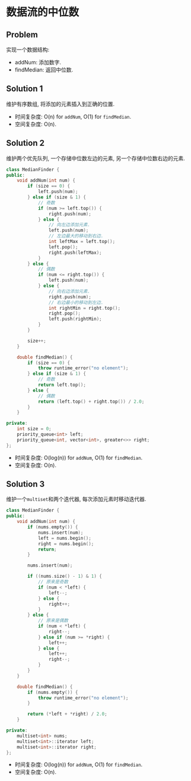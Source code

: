 # 数据流的中位数

## Problem

实现一个数据结构:

* addNum: 添加数字.
* findMedian: 返回中位数.

## Solution 1

维护有序数组, 将添加的元素插入到正确的位置.

* 时间复杂度: O(n) for `addNum`, O(1) for `findMedian`.
* 空间复杂度: O(n).

## Solution 2

维护两个优先队列, 一个存储中位数左边的元素, 另一个存储中位数右边的元素.

```cpp
class MedianFinder {
public:
    void addNum(int num) {
        if (size == 0) {
            left.push(num);
        } else if (size & 1) {
            // 奇数
            if (num >= left.top()) {
                right.push(num);
            } else {
                // 向左边添加元素.
                left.push(num);
                // 左边最大的移动到右边.
                int leftMax = left.top();
                left.pop();
                right.push(leftMax);
            }
        } else {
            // 偶数
            if (num <= right.top()) {
                left.push(num);
            } else {
                // 向右边添加元素.
                right.push(num);
                // 右边最小的移动到左边.
                int rightMin = right.top();
                right.pop();
                left.push(rightMin);
            }
        }

        size++;
    }

    double findMedian() {
        if (size == 0) {
            throw runtime_error("no element");
        } else if (size & 1) {
            // 奇数
            return left.top();
        } else {
            // 偶数
            return (left.top() + right.top()) / 2.0;
        }
    }

private:
    int size = 0;
    priority_queue<int> left;
    priority_queue<int, vector<int>, greater<>> right;
};
```

* 时间复杂度: O(log(n)) for `addNum`, O(1) for `findMedian`.
* 空间复杂度: O(n).

## Solution 3

维护一个`multiset`和两个迭代器, 每次添加元素时移动迭代器.

```cpp
class MedianFinder {
public:
    void addNum(int num) {
        if (nums.empty()) {
            nums.insert(num);
            left = nums.begin();
            right = nums.begin();
            return;
        }

        nums.insert(num);

        if ((nums.size() - 1) & 1) {
            // 原来是奇数
            if (num < *left) {
                left--;
            } else {
                right++;
            }
        } else {
            // 原来是偶数
            if (num < *left) {
                right--;
            } else if (num >= *right) {
                left++;
            } else {
                left++;
                right--;
            }
        }
    }

    double findMedian() {
        if (nums.empty()) {
            throw runtime_error("no element");
        }

        return (*left + *right) / 2.0;
    }

private:
    multiset<int> nums;
    multiset<int>::iterator left;
    multiset<int>::iterator right;
};
```

* 时间复杂度: O(log(n)) for `addNum`, O(1) for `findMedian`.
* 空间复杂度: O(n).